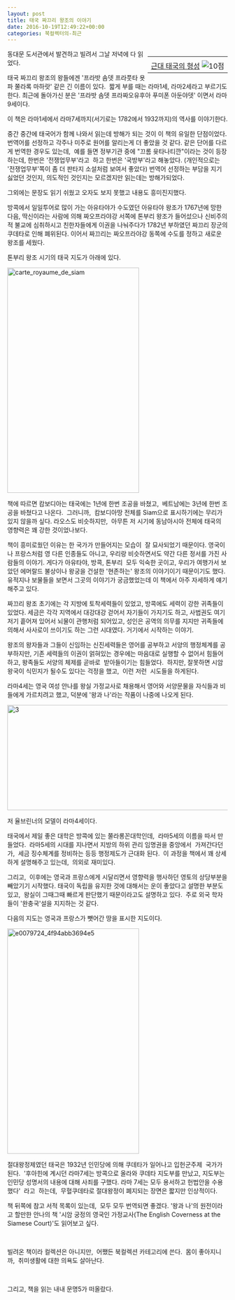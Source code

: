 ```yaml
---
layout: post
title: 태국 짜끄리 왕조의 이야기
date: 2016-10-19T12:49:22+00:00
categories: 북컬렉터의-최근
---
```

<div class="ttbReview" style="float: right;">
<table>
<tbody>
<tr>
<td><a href="http://www.aladin.co.kr/shop/wproduct.aspx?ItemId=63822597&amp;ttbkey=ttbjinto1216002&amp;COPYPaper=1" target="_blank"><img src="http://image.aladin.co.kr/product/6382/25/coversum/k552433749_1.jpg" alt="" border="0" /></a></td>
</tr>
<tr>
<td style="vertical-align: top;" align="center"><a class="aladdin_title" href="http://www.aladin.co.kr/shop/wproduct.aspx?ItemId=63822597&amp;ttbkey=ttbjinto1216002&amp;COPYPaper=1" target="_blank">근대 태국의 형성</a>
<img src="http://image.aladin.co.kr/img/common/star_s10.gif" alt="10점" border="0" /></td>
</tr>
</tbody>
</table>
</div>
동대문 도서관에서 발견하고 빌려서 그날 저녁에 다 읽었다.

태국 짜끄리 왕조의 왕들에겐 '프라밧 솜뎃 프라풋타 욧파 쭐라록 마하랏' 같은 긴 이름이 있다.  짧게 부를 때는 라마1세, 라마2세라고 부르기도 한다. 최근에 돌아가신 분은 '프라밧 솜뎃 프라짜오유후아 푸미폰 아둔야뎃' 이면서 라마9세이다.

이 책은 라마1세에서 라마7세까지(서기로는 1782에서 1932까지)의 역사를 이야기한다.

중간 중간에 태국어가 함께 나와서 읽는데 방해가 되는 것이 이 책의 유일한 단점이었다. 번역어를 선정하고 각주나 미주로 원어를 알리는게 더 좋았을 것 같다. 같은 단어를 다르게 번역한 경우도 있는데,  예를 들면 정부기관 중에 "끄롬 윳타나티깐"이라는 것이 등장하는데, 한번은 '전쟁업무부'라고  하고 한번은 '국방부'라고 해놓았다. (개인적으로는 '전쟁업무부'쪽이 좀 더 판타지 소설처럼 보여서 좋았다) 번역어 선정하는 부담을 지기 싫었던 것인지, 의도적인 것인지는 모르겠지만 읽는데는 방해가되었다.

그외에는 문장도 읽기 쉬웠고 오자도 보지 못했고 내용도 흥미진지했다.

방콕에서 일일투어로 많이 가는 아유타야가 수도였던 아유타야 왕조가 1767년에 망한 다음, 딱신이라는 사람에 의해 짜오프라야강 서쪽에 톤부리 왕조가 들어섰으나 신비주의적 불교에 심취하시고 친한자들에게 이권을 나눠주다가 1782년 부하였던 짜끄리 장군의 쿠데타로 인해 폐위된다. 이어서 짜끄리는 짜오프라야강 동쪽에 수도를 정하고 새로운 왕조를 세웠다.

톤부리 왕조 시기의 태국 지도가 아래에 있다.

<a href="http://jinto.pe.kr/wp-content/uploads/2016/10/Carte_royaume_de_Siam.png"><img class="alignnone size-full wp-image-4049" src="http://jinto.pe.kr/wp-content/uploads/2016/10/Carte_royaume_de_Siam.png" alt="carte_royaume_de_siam" width="301" height="514" /></a>

책에 따르면 캄보디아는 태국에는 1년에 한번 조공을 바쳤고,  베트남에는 3년에 한번 조공을 바쳤다고 나온다.  그러니까,  캄보디아땅 전체를 Siam으로 표시하기에는 무리가 있지 않을까 싶다. 라오스도 비슷하지만,  아무튼 저 시기에 동남아시아 전체에 태국의 영향력은 꽤 강한 것이었나보다.

책이 흥미로웠던 이유는 한 국가가 만들어지는 모습이  잘 묘사되었기 때문이다. 영국이나 프랑스처럼 영 다른 인종들도 아니고, 우리랑 비슷하면서도 약간 다른 정서를 가진 사람들의 이야기. 게다가 아유타야, 방콕, 톤부리  모두 익숙한 곳이고, 우리가 여행가서 보았던 에머랄드 불상이나 왕궁을 건설한 '현존하는' 왕조의 이야기이기 때문이기도 했다. 유적지나 보물들을 보면서 그곳의 이야기가 궁금했었는데 이 책에서 아주 자세하게 얘기해주고 있다.

짜끄리 왕조 초기에는 각 지방에 토착세력들이 있었고, 방콕에도 세력이 강한 귀족들이 있었다. 세금은 각각 지역에서 대강대강 걷어서 자기들이 가지기도 하고, 사법권도 여기저기 흩어져 있어서 뇌물이 관행처럼 되어있고, 성인은 공역의 의무를 지지만 귀족들에 의해서 사사로이 쓰이기도 하는 그런 시대였다. 거기에서 시작하는 이야기.

왕조의 왕자들과 그들이 신임하는 신진세력들은 영어를 공부하고 서양의 행정체계를 공부하지만, 기존 세력들의 이권이 얽혀있는 경우에는 마음대로 실행할 수 없어서 힘들어하고, 왕족들도 서양의 체제를 곧바로  받아들이기는 힘들었다.  하지만, 잘못하면 시암왕국이 식민지가 될수도 있다는 걱정을 했고,  이런 저런  시도들을 하게된다.

라마4세는 영국 여성 안나를 왕실 가정교사로 채용해서 영어와 서양문물을 자식들과 비들에게 가르치려고 했고, 덕분에 '왕과 나'라는 작품이 나중에 나오게 된다.

<a href="http://jinto.pe.kr/wp-content/uploads/2016/10/3.jpg"><img class="alignnone size-full wp-image-4051" src="http://jinto.pe.kr/wp-content/uploads/2016/10/3.jpg" alt="3" width="599" height="240" /></a>

저 율브린너의 모델이 라마4세이다.

태국에서 제일 좋은 대학은 방콕에 있는 쭐라롱꼰대학인데,  라마5세의 이름을 따서 만들었다.  라마5세의 시대를 지나면서 지방의 하위 관리 임명권을 중앙에서  가져간다던가,  세금 징수체계를 정비하는 등등 행정제도가 근대화 된다.  이 과정을 책에서 꽤 상세하게 설명해주고 있는데,  의외로 재미있다.

그리고,  이후에는 영국과 프랑스에게 시달리면서 영향력을 행사하던 영토의 상당부분을 빼았기기 시작했다. 태국이 독립을 유지한 것에 대해서는 운이 좋았다고 설명한 부분도  있고,  왕실이 그때그때 빠르게 판단했기 때문이라고도 설명하고 있다.  주로 외국 학자들이 '완충국'설을 지지하는 것 같다.

다음의 지도는 영국과 프랑스가 뺏어간 땅을 표시한 지도이다.

<a href="http://jinto.pe.kr/wp-content/uploads/2016/10/e0079724_4f94abb3694e5.gif"><img class="alignnone size-full wp-image-4050" src="http://jinto.pe.kr/wp-content/uploads/2016/10/e0079724_4f94abb3694e5.gif" alt="e0079724_4f94abb3694e5" width="301" height="514" /></a>

절대왕정제였던 태국은 1932년 인민당에 의해 쿠데타가 일어나고 입헌군주제  국가가  된다.  '후아힌에 계시던 라마7세는 방콕으로 올라와 쿠데타 지도부를 만났고, 지도부는 인민당 성명서의 내용에 대해 사죄를 구했다. 라마 7세는 모두 용서하고 헌법안을 수용했다'  라고  하는데,  무혈쿠데타로 절대왕정이 폐지되는 장면은 짧지만 인상적이다.

책 뒤쪽에 참고 서적 목록이 있는데,  모두 모두 번역되면 좋겠다. '왕과 나'의 원전이라고 할만한 안나의 책 '시암 궁정의 영국인 가정교사(The English Coverness at the Siamese Court)'도 읽어보고 싶다.

&nbsp;

빌려온 책이라 컬렉션은 아니지만,  어쨌든 북컬렉션 카테고리에 쓴다.  몸이 좋아지니까,  취미생활에 대한 의욕도 살아난다.

&nbsp;

그리고, 책을 읽는 내내 문명5가 떠올랐다.
